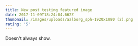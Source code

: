 ```yaml
---
title: New post testing featured image
date: 2017-11-09T18:24:04.662Z
thumbnail: /images/uploads/aalborg_sph-1920x1080 (2).png
rating: '5'
---
```

Doesn't always show.

